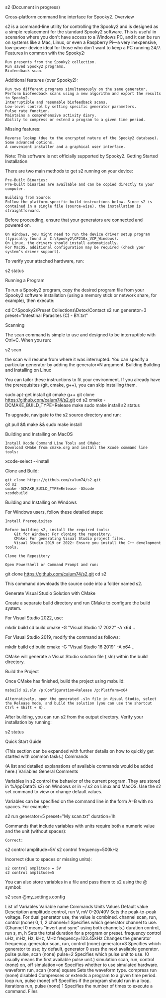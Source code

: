 s2 (Document in progress)

Cross-platform command line interface for Spooky2.
Overview

s2 is a command-line utility for controlling the Spooky2 and is designed as a simple replacement for the standard Spooky2 software. This is useful in scenarios where you don't have access to a Windows PC, and it can be run on systems like a Mac, Linux, or even a Raspberry Pi—a very inexpensive, low-power device ideal for those who don’t want to keep a PC running 24/7.
Features in common with the Spooky2:

    Run presents from the Spooky2 collection.
    Run saved Spooky2 programs.
    Biofeedback scan.

Additional features (over Spooky2):

    Run two different programs simultaneously on the same generator.
    Perform biofeedback scans using a new algorithm and export the results to Spooky2.
    Interruptible and resumable biofeedback scans.
    Low-level control by setting specific generator parameters.
    Pulse rate function.
    Maintains a comprehensive activity diary.
    Ability to compress or extend a program to a given time period.

Missing features:

    Reverse lookup (due to the encrypted nature of the Spooky2 database).
    Some advanced options.
    A convenient installer and a graphical user interface.

Note: This software is not officially supported by Spooky2.
Getting Started
Installation

There are two main methods to get s2 running on your device:

    Pre-Built Binaries:
    Pre-built binaries are available and can be copied directly to your computer.

    Building from Source:
    Follow the platform-specific build instructions below. Since s2 is contained in a single file (source-wise), the installation is straightforward.

Before proceeding, ensure that your generators are connected and powered on.

    On Windows, you might need to run the device driver setup program (typically found in C:\Spooky2\CP210x_VCP_Windows).
    On Linux, the drivers should install automatically.
    For MacOS, additional configuration may be required (check your system’s driver support).

To verify your attached hardware, run:

s2 status

Running a Program

To run a Spooky2 program, copy the desired program file from your Spooky2 software installation (using a memory stick or network share, for example), then execute:

cd C:\Spooky2\Preset Collections\Detox\Contact
s2 run generator=3 preset="Intestinal Parasites (C) - BY.txt"

Scanning

The scan command is simple to use and designed to be interruptible with Ctrl+C. When you run:

s2 scan

the scan will resume from where it was interrupted. You can specify a particular generator by adding the generator=N argument.
Building
Building and Installing on Linux

You can tailor these instructions to fit your environment. If you already have the prerequisites (git, cmake, g++), you can skip installing them.

sudo apt-get install git cmake g++
git clone https://github.com/calum74/s2.git
cd s2
cmake -DCMAKE_BUILD_TYPE=Release
make
sudo make install
s2 status

To upgrade, navigate to the s2 source directory and run:

git pull && make && sudo make install

Building and Installing on MacOS

    Install Xcode Command Line Tools and CMake:
    Download CMake from cmake.org and install the Xcode command line tools:

xcode-select --install

Clone and Build:

    git clone https://github.com/calum74/s2.git
    cd s2
    cmake -DCMAKE_BUILD_TYPE=Release -GXcode
    xcodebuild

Building and Installing on Windows

For Windows users, follow these detailed steps:

    Install Prerequisites

    Before building s2, install the required tools:
        Git for Windows: For cloning the repository.
        CMake: For generating Visual Studio project files.
        Visual Studio 2019 or 2022: Ensure you install the C++ development tools.

    Clone the Repository

    Open PowerShell or Command Prompt and run:

git clone https://github.com/calum74/s2.git
cd s2

This command downloads the source code into a folder named s2.

Generate Visual Studio Solution with CMake

Create a separate build directory and run CMake to configure the build system.

For Visual Studio 2022, use:

mkdir build
cd build
cmake -G "Visual Studio 17 2022" -A x64 ..

For Visual Studio 2019, modify the command as follows:

mkdir build
cd build
cmake -G "Visual Studio 16 2019" -A x64 ..

CMake will generate a Visual Studio solution file (.sln) within the build directory.

Build the Project

Once CMake has finished, build the project using msbuild:

    msbuild s2.sln /p:Configuration=Release /p:Platform=x64

    Alternatively, open the generated .sln file in Visual Studio, select the Release mode, and build the solution (you can use the shortcut Ctrl + Shift + B).

After building, you can run s2 from the output directory. Verify your installation by running:

s2 status

Quick Start Guide

(This section can be expanded with further details on how to quickly get started with common tasks.)
Commands

(A list and detailed explanations of available commands would be added here.)
Variables
General Comments

Variables in s2 control the behavior of the current program. They are stored in %AppData%\.s2\ on Windows or in ~/.s2 on Linux and MacOS. Use the s2 set command to view or change default values.

Variables can be specified on the command line in the form A=B with no spaces. For example:

s2 run generator=5 preset="My scan.txt" duration=1h

Commands that include variables with units require both a numeric value and the unit (without spaces):

    Correct:

s2 control amplitude=5V
s2 control frequency=500kHz

Incorrect (due to spaces or missing units):

    s2 control amplitude = 5V
    s2 control amplitude=5

You can also store variables in a file and pass them to s2 using the @ symbol:

s2 scan @my_settings.config

List of Variables
Variable name	Commands	Units	Values	Default value	Description
amplitude	control, run	V, mV	0-20/40V		Sets the peak-to-peak voltage. For dual generator use, the value is combined.
channel	scan, run, control	(none)	0, 1, 2	channel=1	Specifies which generator channel to use. (Channel 0 means "invert and sync" using both channels.)
duration	control, run	s, m, h			Sets the total duration for a program or preset.
frequency	control	uHz, mHz, Hz, kHz, MHz		frequency=123.45kHz	Changes the generator frequency.
generator	scan, run, control	(none)		generator=3	Specifies which generator to use; by default, generator 0 uses the next available generator.
pulse	pulse, scan	(none)		pulse=2	Specifies which pulse unit to use. (0 usually means the first available pulse unit.)
simulation	scan, run, control	(none)	on, off	simulation=on	Specifies whether to use simulated hardware.
waveform	run, scan	(none)		square	Sets the waveform type.
compress	run	(none)	disabled		Compresses or extends a program to a given time period.
loop	run, pulse	(none)	off		Specifies if the program should run in a loop.
iterations	run, pulse	(none)	1		Specifies the number of times to execute a command.
Files
